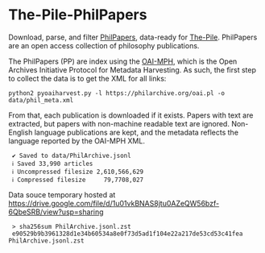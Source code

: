 # The-Pile-PhilPapers

Download, parse, and filter [PhilPapers](https://philpapers.org/), data-ready for [The-Pile](https://github.com/EleutherAI/The-Pile). PhilPapers are an open access collection of philosophy publications.

The PhilPapers (PP) are index using the [OAI-MPH](https://www.openarchives.org/pmh/), which is the Open Archives Initiative Protocol for Metadata Harvesting. As such, the first step to collect the data is to get the XML for all links:

    python2 pyoaiharvest.py -l https://philarchive.org/oai.pl -o data/phil_meta.xml

From that, each publication is downloaded if it exists. Papers with text are extracted, but papers with non-machine readable text are ignored. Non-English language publications are kept, and the metadata reflects the language reported by the OAI-MPH XML.

     ✔ Saved to data/PhilArchive.jsonl
     ℹ Saved 33,990 articles
     ℹ Uncompressed filesize 2,610,566,629
     ℹ Compressed filesize     79,7708,027

Data souce temporary hosted at https://drive.google.com/file/d/1u01vkBNAS8jtu0AZeQW56bzf-6QbeSRB/view?usp=sharing

     > sha256sum PhilArchive.jsonl.zst 
     e90529b9b3961328d1e34b60534a8e0f73d5ad1f104e22a217de53cd53c41fea  PhilArchive.jsonl.zst